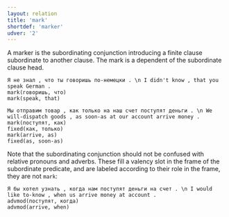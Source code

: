 ```yaml
---
layout: relation
title: 'mark'
shortdef: 'marker'
udver: '2'
---
```


A marker is the subordinating conjunction introducing a finite clause subordinate to another clause.
The mark is a dependent of the subordinate clause head.

~~~ sdparse
Я не знал , что ты говоришь по-немецки . \n I didn't know , that you speak German .
mark(говоришь, что)
mark(speak, that)
~~~

~~~ sdparse
Мы отправим товар , как только на наш счет поступят деньги . \n We will-dispatch goods , as soon-as at our account arrive money .
mark(поступят, как)
fixed(как, только)
mark(arrive, as)
fixed(as, soon-as)
~~~

Note that the subordinating conjunction should not be confused with relative pronouns and adverbs.
These fill a valency slot in the frame of the subordinate predicate,
and are labeled according to their role in the frame, they are not `mark`:

~~~ sdparse
Я бы хотел узнать , когда нам поступят деньги на счет . \n I would like to-know , when us arrive money at account .
advmod(поступят, когда)
advmod(arrive, when)
~~~
<!-- Interlanguage links updated Ne 5. května 2024, 18:21:18 CEST -->
